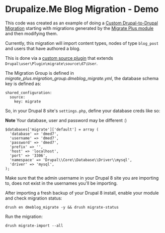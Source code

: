 # Drupalize.Me Blog Migration - Demo

This code was created as an example of doing a [Custom Drupal-to-Drupal Migration](https://drupalize.me/tutorial/export-migration-configuration-entities-module?p=2578) starting with migrations generated by the [Migrate Plus module](https://www.drupal.org/project/migrate_plus) and then modifying them.

Currently, this migration will import content types, nodes of type `blog_post` and users that have authored a blog.

This is done via a [custom source plugin](https://github.com/DrupalizeMe/dmeblog/tree/master/web/modules/custom/dmeblog_migrate/src/Plugin/migrate/source/d7/User.php) that extends `Drupal\user\Plugin\migrate\source\d7\User`.

The Migration Group is defined in _migrate_plus.migration_group.dmeblog_migrate.yml_, the database schema key is defined as:

```
shared_configuration:
  source:
    key: migrate
```
So, in your Drupal 8 site's `settings.php`, define your database creds like so:

**Note** Your database, user and password may be different :)

```
$databases['migrate']['default'] = array (
  'database' => 'dmed7',
  'username' => 'dmed7',
  'password' => 'dmed7',
  'prefix' => '',
  'host' => 'localhost',
  'port' => '3306',
  'namespace' => 'Drupal\\Core\\Database\\Driver\\mysql',
  'driver' => 'mysql',
);
```

Make sure that the admin username in your Drupal 8 site you are importing to, does not exist in the usernames you'll be importing.

After importing a fresh backup of your Drupal 8 install, enable your module and check migration status:

```
drush en dmeblog_migrate -y && drush migrate-status
```

Run the migration:

```
drush migrate-import --all
```
